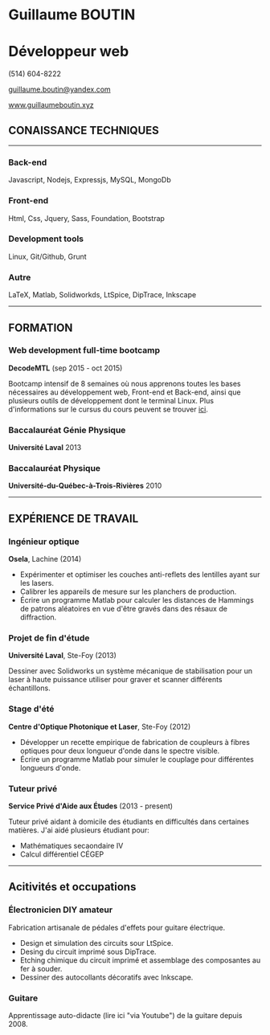 # Guillaume BOUTIN
# Développeur web

(514) 604-8222

guillaume.boutin@yandex.com

www.guillaumeboutin.xyz

##   CONAISSANCE TECHNIQUES
- - -
###  Back-end
Javascript, Nodejs, Expressjs, MySQL, MongoDb

### Front-end
Html, Css, Jquery, Sass, Foundation, Bootstrap

### Development tools
Linux, Git/Github, Grunt

### Autre
LaTeX, Matlab, Solidworkds, LtSpice, DipTrace, Inkscape
- - -

##  FORMATION
### Web development full-time bootcamp
**DecodeMTL** (sep 2015 - oct 2015)

Bootcamp intensif de 8 semaines où nous apprenons toutes les bases nécessaires
au développement web, Front-end et Back-end, ainsi que plusieurs outils de
développement dont le terminal Linux. Plus d'informations sur le cursus
du cours peuvent se trouver [ici](http://www.decodemtl.com/web-development-full-time/).


### Baccalauréat Génie Physique
**Université Laval** 2013

### Baccalauréat Physique
**Université-du-Québec-à-Trois-Rivières** 2010

- - -

##  EXPÉRIENCE DE TRAVAIL

### Ingénieur optique
**Osela**, Lachine (2014)

*   Expérimenter et optimiser les couches anti-reflets des lentilles ayant sur les lasers.
*   Calibrer les appareils de mesure sur les planchers de production.
*   Écrire un programme Matlab pour calculer les distances de Hammings de patrons aléatoires en vue d'être gravés dans des résaux de diffraction.

### Projet de fin d'étude
**Université Laval**, Ste-Foy (2013)

Dessiner avec Solidworks un système mécanique de stabilisation pour un laser à haute puissance utiliser pour graver et scanner différents échantillons.

### Stage d'été
**Centre d'Optique Photonique et Laser**, Ste-Foy (2012)

*   Développer un recette empirique de fabrication de coupleurs à fibres optiques pour deux longueur d'onde dans le spectre visible.
*   Écrire un programme Matlab pour simuler le couplage pour différentes longueurs d'onde.

### Tuteur privé
**Service Privé d'Aide aux Études** (2013 - present)

Tuteur privé aidant à domicile des étudiants en difficultés dans certaines matières. J'ai aidé plusieurs étudiant pour:

*   Mathématiques secaondaire IV
*   Calcul différentiel CÉGEP

- - -

##  Acitivités et occupations
### Électronicien DIY amateur

Fabrication artisanale de pédales d'effets pour guitare électrique.
*   Design et simulation des circuits sour LtSpice.
*   Desing du circuit imprimé sous DipTrace.
*   Etching chimique du circuit imprimé et assemblage des composantes au fer à souder.
*   Dessiner des autocollants décoratifs avec Inkscape.

### Guitare
Apprentissage auto-didacte (lire ici "via Youtube") de la guitare depuis 2008.
